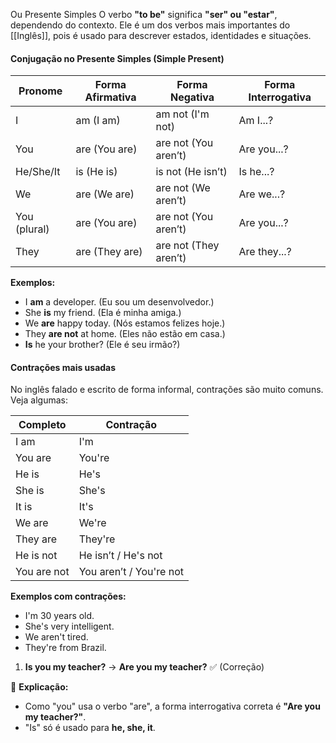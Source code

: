 Ou Presente Simples
O verbo **"to be"** significa **"ser" ou "estar"**, dependendo do contexto. Ele é um dos verbos mais importantes do [[Inglês]], pois é usado para descrever estados, identidades e situações.

#### **Conjugação no Presente Simples (Simple Present)**

| Pronome      | Forma Afirmativa | Forma Negativa        | Forma Interrogativa |
| ------------ | ---------------- | --------------------- | ------------------- |
| I            | am (I am)        | am not (I'm not)      | Am I...?            |
| You          | are (You are)    | are not (You aren’t)  | Are you...?         |
| He/She/It    | is (He is)       | is not (He isn’t)     | Is he...?           |
| We           | are (We are)     | are not (We aren’t)   | Are we...?          |
| You (plural) | are (You are)    | are not (You aren’t)  | Are you...?         |
| They         | are (They are)   | are not (They aren’t) | Are they...?        |
**Exemplos:**

- I **am** a developer. (Eu sou um desenvolvedor.)
- She **is** my friend. (Ela é minha amiga.)
- We **are** happy today. (Nós estamos felizes hoje.)
- They **are not** at home. (Eles não estão em casa.)
- **Is** he your brother? (Ele é seu irmão?)

#### **Contrações mais usadas**

No inglês falado e escrito de forma informal, contrações são muito comuns. Veja algumas:

| Completo    | Contração               |
| ----------- | ----------------------- |
| I am        | I'm                     |
| You are     | You're                  |
| He is       | He's                    |
| She is      | She's                   |
| It is       | It's                    |
| We are      | We're                   |
| They are    | They're                 |
| He is not   | He isn’t / He's not     |
| You are not | You aren’t / You're not |
**Exemplos com contrações:**

- I'm 30 years old.
- She's very intelligent.
- We aren't tired.
- They're from Brazil.

1. **Is you my teacher?** → **Are you my teacher?** ✅ (Correção)

📌 **Explicação:**

- Como "you" usa o verbo "are", a forma interrogativa correta é **"Are you my teacher?"**.
- "Is" só é usado para **he, she, it**.